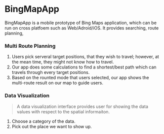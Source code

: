 # BingMapApp

BingMapApp is a mobile prototype of Bing Maps application, which can be run on cross platfoem such as Web/Adroid/iOS. It provides searching, route planning,  

### Multi Route Planning 
> 
1. Users pick serveral target positions, that they wish to travel; however, at the mean time, they might not know how to travel.
2. Our app does some calculations to find a shortest/best path which can travels through every target positions.
3. Based on the rounted mode that users selected, our app shows the multi-route result on our map to guide users.


### Data Visualization
> A data visualization interface provides user for showing the data values with respect to the spatial informaiton.
1. Choose a category of the data.
2. Pick out the place we want to show up.
